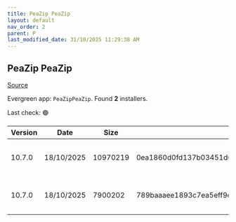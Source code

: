 ```yaml
---
title: PeaZip PeaZip
layout: default
nav_order: 2
parent: P
last_modified_date: 31/10/2025 11:29:38 AM
---
```


## PeaZip PeaZip

[Source](https://peazip.github.io/)

Evergreen app: `PeaZipPeaZip`. Found **2** installers.

Last check: 🟢

| Version | Date       | Size     | Sha256                                                           | Architecture | InstallerType | Type | URI                                                                                                                                                                        |
| ------- | ---------- | -------- | ---------------------------------------------------------------- | ------------ | ------------- | ---- | -------------------------------------------------------------------------------------------------------------------------------------------------------------------------- |
| 10.7.0  | 18/10/2025 | 10970219 | 0ea1860d0fd137b03451d60e2dbd588963173532980043dc70bda429a13c6aaa | x64          | Default       | exe  | [https://github.com/peazip/PeaZip/releases/download/10.7.0/peazip-10.7.0.WIN64.exe](https://github.com/peazip/PeaZip/releases/download/10.7.0/peazip-10.7.0.WIN64.exe)     |
| 10.7.0  | 18/10/2025 | 7900202  | 789baaaee1893c7ea5eff9eac2c50415b90a5b3b219416ecb779bf9533fca301 | x86          | Default       | exe  | [https://github.com/peazip/PeaZip/releases/download/10.7.0/peazip-10.7.0.WINDOWS.exe](https://github.com/peazip/PeaZip/releases/download/10.7.0/peazip-10.7.0.WINDOWS.exe) |
